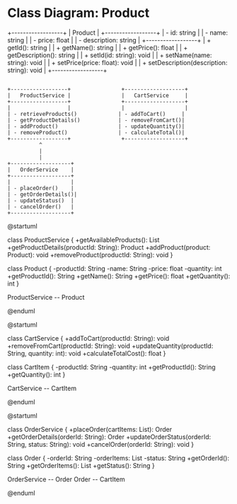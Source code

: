 
# Class Diagram: Product

+------------------+
| Product |
+------------------+
| - id: string |
| - name: string |
| - price: float |
| - description: string |
+------------------+
| + getId(): string |
| + getName(): string |
| + getPrice(): float |
| + getDescription(): string |
| + setId(id: string): void |
| + setName(name: string): void |
| + setPrice(price: float): void |
| + setDescription(description: string): void |
+------------------+

  


```text

+------------------+                +-------------------+
|   ProductService |                |   CartService     |
+------------------+                +-------------------+
|                  |                |                   |
| - retrieveProducts()             | - addToCart()     |
| - getProductDetails()            | - removeFromCart()|
| - addProduct()                   | - updateQuantity()|
| - removeProduct()                | - calculateTotal()|
+------------------+                +-------------------+
          ^
          |
          |
+-------------------+
|   OrderService    |
+-------------------+
|                   |
| - placeOrder()    |
| - getOrderDetails()|
| - updateStatus()  |
| - cancelOrder()   |
+-------------------+

```


@startuml

class ProductService {
  +getAvailableProducts(): List<Product>
  +getProductDetails(productId: String): Product
  +addProduct(product: Product): void
  +removeProduct(productId: String): void
}

class Product {
  -productId: String
  -name: String
  -price: float
  -quantity: int
  +getProductId(): String
  +getName(): String
  +getPrice(): float
  +getQuantity(): int
}

ProductService -- Product

@enduml

@startuml

class CartService {
  +addToCart(productId: String): void
  +removeFromCart(productId: String): void
  +updateQuantity(productId: String, quantity: int): void
  +calculateTotalCost(): float
}

class CartItem {
  -productId: String
  -quantity: int
  +getProductId(): String
  +getQuantity(): int
}

CartService -- CartItem

@enduml


@startuml

class OrderService {
  +placeOrder(cartItems: List<CartItem>): Order
  +getOrderDetails(orderId: String): Order
  +updateOrderStatus(orderId: String, status: String): void
  +cancelOrder(orderId: String): void
}

class Order {
  -orderId: String
  -orderItems: List<CartItem>
  -status: String
  +getOrderId(): String
  +getOrderItems(): List<CartItem>
  +getStatus(): String
}

OrderService -- Order
Order -- CartItem

@enduml
